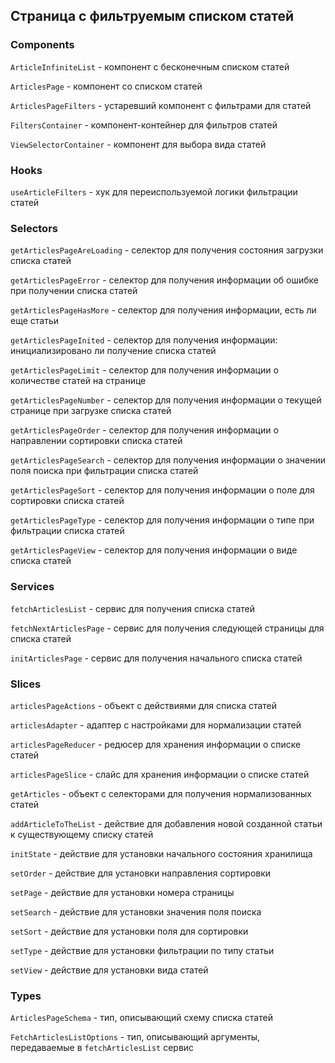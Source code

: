 ## Страница с фильтруемым списком статей

### Components

`ArticleInfiniteList` - компонент с бесконечным списком статей 

`ArticlesPage` - компонент со списком статей

`ArticlesPageFilters` - устаревший компонент с фильтрами для статей

`FiltersContainer` - компонент-контейнер для фильтров статей

`ViewSelectorContainer` - компонент для выбора вида статей

### Hooks

`useArticleFilters` - хук для переиспользуемой логики фильтрации статей

### Selectors

`getArticlesPageAreLoading` - селектор для получения состояния загрузки списка статей

`getArticlesPageError` - селектор для получения информации об ошибке при получении списка статей

`getArticlesPageHasMore` - селектор для получения информации, есть ли еще статьи

`getArticlesPageInited` - селектор для получения информации: инициализировано ли получение списка статей

`getArticlesPageLimit` - селектор для получения информации о количестве статей на странице

`getArticlesPageNumber` - селектор для получения информации о текущей странице при загрузке списка статей

`getArticlesPageOrder` - селектор для получения информации о направлении сортировки списка статей

`getArticlesPageSearch` - селектор для получения информации о значении поля поиска при фильтрации списка статей

`getArticlesPageSort` - селектор для получения информации о поле для сортировки списка статей

`getArticlesPageType` - селектор для получения информации о типе при фильтрации списка статей

`getArticlesPageView` - селектор для получения информации о виде списка статей

### Services

`fetchArticlesList` - сервис для получения списка статей

`fetchNextArticlesPage` - сервис для получения следующей страницы для списка статей

`initArticlesPage` - сервис для получения начального списка статей

### Slices

`articlesPageActions` - объект с действиями для списка статей

`articlesAdapter` - адаптер с настройками для нормализации статей

`articlesPageReducer` - редюсер для хранения информации о списке статей

`articlesPageSlice` - слайс для хранения информации о списке статей

`getArticles` - объект с селекторами для получения нормализованных статей

`addArticleToTheList` - действие для добавления новой созданной статьи к существующему списку статей

`initState` - действие для установки начального состояния хранилища

`setOrder` - действие для установки направления сортировки

`setPage` - действие для установки номера страницы

`setSearch` - действие для установки значения поля поиска

`setSort` - действие для установки поля для сортировки

`setType` - действие для установки фильтрации по типу статьи

`setView` - действие для установки вида статей

### Types

`ArticlesPageSchema` - тип, описывающий схему списка статей

`FetchArticlesListOptions` - тип, описывающий аргументы, передаваемые в `fetchArticlesList` сервис
